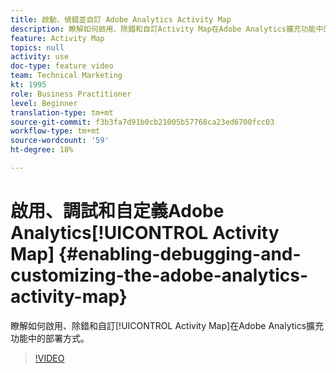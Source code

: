 ```yaml
---
title: 啟動、偵錯並自訂 Adobe Analytics Activity Map
description: 瞭解如何啟用、除錯和自訂Activity Map在Adobe Analytics擴充功能中的部署方式。
feature: Activity Map
topics: null
activity: use
doc-type: feature video
team: Technical Marketing
kt: 1995
role: Business Practitioner
level: Beginner
translation-type: tm+mt
source-git-commit: f3b3fa7d91b0cb21005b57768ca23ed6700fcc03
workflow-type: tm+mt
source-wordcount: '59'
ht-degree: 18%

---
```



# 啟用、調試和自定義Adobe Analytics[!UICONTROL Activity Map] {#enabling-debugging-and-customizing-the-adobe-analytics-activity-map}

瞭解如何啟用、除錯和自訂[!UICONTROL Activity Map]在Adobe Analytics擴充功能中的部署方式。

>[!VIDEO](https://video.tv.adobe.com/v/25878?quality=12)
